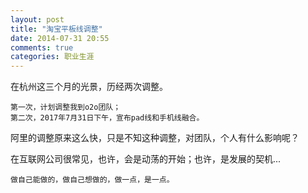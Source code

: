 ```yaml
---
layout: post
title: "淘宝平板线调整"
date: 2014-07-31 20:55
comments: true
categories: 职业生涯
---
```


在杭州这三个月的光景，历经两次调整。

    第一次，计划调整我到o2o团队；
    第二次，2017年7月31日下午，宣布pad线和手机线融合。

阿里的调整原来这么快，只是不知这种调整，对团队，个人有什么影响呢？

在互联网公司很常见，也许，会是动荡的开始；也许，是发展的契机...

    做自己能做的，做自己想做的，做一点，是一点。


